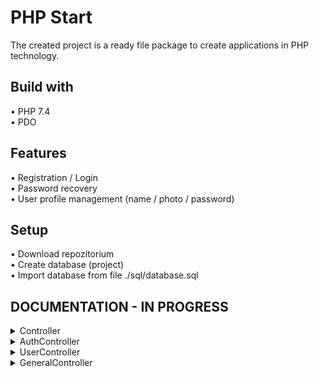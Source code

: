 # PHP Start
The created project is a ready file package to create applications in PHP technology.

## Build with
• PHP 7.4 \
• PDO

## Features
• Registration / Login \
• Password recovery \
• User profile management (name / photo / password)

## Setup
• Download repozitorium \
• Create database (project) \
• Import database from file ./sql/database.sql

## DOCUMENTATION - IN PROGRESS

<!-- CONTROLLER -->

<details>
 <summary>Controller</summary>
 <ul>
  <li>
   <details>
    <summary>initConfiguration</summary>
    Initialize properties such as config and route.
   </details>
  </li>

  <li>
   <details>
    <summary>__construct</summary>
    Check connection with database. Initialize configuration in repozitory and mail.
    Get user if he is logged. Assigns an request class object to a property.
    Create object of view class and set to a property.
   </details>
  </li>

  <li>
   <details>
    <summary>run</summary>
    Get action, and check if action exists.
    If action exists run selected action else redirect to homePage with error message.
   </details>
  </li>

  <li>
   <details>
    <summary>redirect</summary>
    Redirect user to selected page with parameters.
   </details>
  </li>

  <li>
   <details>
    <summary>action</summary>
    Return action param from request.
   </details>
  </li>

  <li>
   <details>
    <summary>guest</summary>
    Method check if user is not logged in. Logged user is redirect to homePage with error message.
   </details>
  </li>

  <li>
   <details>
    <summary>requireLogin</summary>
    Method check if user is logged in. Guest is redirect to login page with error message.
   </details>
  </li>

  <li>
   <details>
    <summary>requireAdmin</summary>
    Method check if user is admin. Guest is redirect to login page with error message.
    User which is not admin is redirect to homePage with error message.
   </details>
  </li>

  <li>
   <details>
    <summary>uploadFile</summary>
    Method upload file on server.
   </details>
  </li>

  <li>
   <details>
    <summary>hash</summary>
    Method return hash of input param.
    If hash method isn't sent, selected is default hash method from config.
   </details>
  </li>

  <li>
   <details>
    <summary>hashFile</summary>
    Method create unique filename.
   </details>
  </li>
 </ul>
</details>

<!-- AUTH CONTROLLER -->

<details>
 <summary>AuthController</summary>
 <ul>
  <li>
   <details>
    <summary>registerAction</summary>
    <b>GET: </b> Show register form. <br>
    <b>POST: </b> Validate data given by user. If data is validated, user is added to database.
   </details>
  </li>

  <li>
   <details>
    <summary>loginAction</summary>
    <b>GET: </b> Show login form. <br>
    <b>POST: </b>Action check if exist user with appropriate e-mail address and password.
   </details>
  </li>

  <li>
   <details>
    <summary>forgotPasswordAction</summary>
    <b>GET: </b> Show form to reset password. <br>
    <b>POST: </b> Send a message on address-email given from user with special code which is used to user
    authorize to reset password.
   </details>
  </li>

  <li>
   <details>
    <summary>resetPasswordAction</summary>
    <b>GET: </b> Show reset password form. <br>
    <b>POST: </b> Action check if code is sent and active, next set new password given by user.
   </details>
  </li>
 </ul>
</details>

<!-- USER CONTROLLER -->

<details>
 <summary>UserController</summary>
 <ul>
  <li>
   <details>
    <summary>logoutAction</summary>
    Logout user, clear session data.
   </details>
  </li>

  <li>
   <details>
    <summary>profileAction</summary>
    Show user profile.
   </details>
  </li>

  <li>
   <details>
    <summary>updateAction</summary>
    <b>POST: </b> Select method which data will be updated by post param(update), next redirect to user profile.
   </details>
  </li>

  <li>
   <details>
    <summary>updateUsername</summary>
    <b>POST: </b> Validate username given by user and set new username.
   </details>
  </li>

  <li>
   <details>
    <summary>updatePassword</summary>
    <b>POST: </b> Validate data given by user and set new password.
   </details>
  </li>

  <li>
   <details>
    <summary>updateAvatar</summary>
    <b>POST: </b> Validate image sent by user. If validate is ok, old avatar is deleted and new avatar is uploaded.
   </details>
  </li>
 </ul>
</details>

<!-- GENERAL CONTROLLER -->

<details>
 <summary>GeneralController</summary>
 <ul>
  <li>
   <details>
    <summary>homeAction</summary>
    Show home page.
   </details>
  </li>

  <li>
   <details>
    <summary>policyAction</summary>
    Show policy page.
   </details>
  </li>

  <li>
   <details>
    <summary>regulationsAction</summary>
    Show regulations page.
   </details>
  </li>

  <li>
   <details>
    <summary>contactAction</summary>
    <b>GET: </b> Show contant form. <br>
    <b>POST: </b> Send message to website admin.
   </details>
  </li>
 </ul>
</details>
